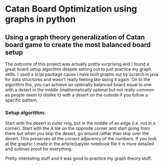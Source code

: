 # Catan Board Optimization using graphs in python
## Using a graph theory generalization of Catan board game to create the most balanced board setup

The outcome of this project was actually pretty surprising and I found a great board setup algorithm despite setting out to just practice my graph skills. I used a scipi package cause I have built graphs out by scratch in java for data structures and wasn't really feeling like doing it again. On to the algorithm tho, you can achieve an optimally balanced board equal to one with a desert in the middle (mathematically optimal but not really common as people seem to dislike it) with a desert on the outside if you follow a specific pattern.

### Setup algorithm:
Start with the desert in outer ring, but in the middle of an edge (i.e. not in a corner). Start with the A tile on the opposite corner and start going from there but when you skip the desert, go around rather than skip over the desert. This preserves all the correct adjacency of the numbers. If you look at the graphic I made in the article/jupyter notebook file it is more detailed and outlines proof for everything.  

Pretty interesting stuff and it was good to practice my graph theory stuff.